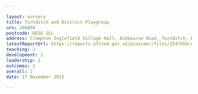 ```yaml
---

layout: nursery
title: Turnditch and District Playgroup
urn: 206894
postcode: DE56 2LL
address: Crompton Inglefield Village Hall, Ashbourne Road, Turnditch, Belper, Derbyshire, DE56 2LL
latestReportUrl: https://reports.ofsted.gov.uk/provider/files/2547564/urn/206894.pdf
teaching: 2
development: 2
leadership: 2
outcomes: 2
overall: 2
date: 27 November 2015

---
```

